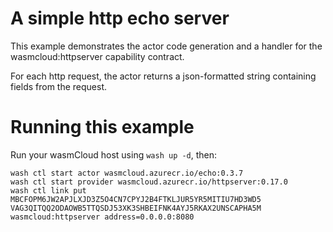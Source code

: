 # A simple http echo server

This example demonstrates the actor code generation and
a handler for the wasmcloud:httpserver capability contract.

For each http request, the actor returns a json-formatted
string containing fields from the request.

# Running this example

Run your wasmCloud host using `wash up -d`, then:

```shell
wash ctl start actor wasmcloud.azurecr.io/echo:0.3.7
wash ctl start provider wasmcloud.azurecr.io/httpserver:0.17.0
wash ctl link put MBCFOPM6JW2APJLXJD3Z5O4CN7CPYJ2B4FTKLJUR5YR5MITIU7HD3WD5 VAG3QITQQ2ODAOWB5TTQSDJ53XK3SHBEIFNK4AYJ5RKAX2UNSCAPHA5M wasmcloud:httpserver address=0.0.0.0:8080
```
